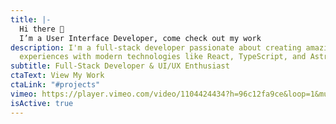 ```yaml
---
title: |-
  Hi there 👋 
  I’m a User Interface Developer, come check out my work
description: I'm a full-stack developer passionate about creating amazing web
  experiences with modern technologies like React, TypeScript, and Astro.
subtitle: Full-Stack Developer & UI/UX Enthusiast
ctaText: View My Work
ctaLink: "#projects"
vimeo: https://player.vimeo.com/video/1104424434?h=96c12fa9ce&loop=1&muted=1
isActive: true
---
```

